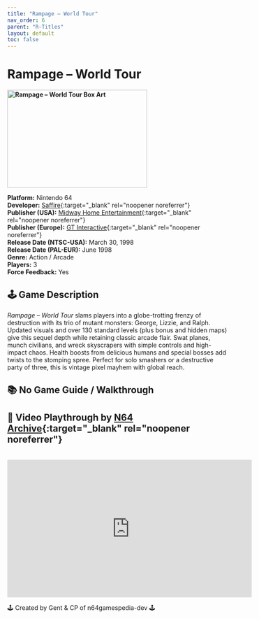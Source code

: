 ```yaml
---
title: "Rampage – World Tour"
nav_order: 6
parent: "R-Titles"
layout: default
toc: false
---
```


# Rampage – World Tour

<b>
<img src="https://images.launchbox-app.com/dd7ab24a-e693-4d8b-9b32-db884e968106.jpg" alt="Rampage – World Tour Box Art" width="320" height="224" />
</b>

**Platform:** Nintendo 64  
**Developer:** [Saffire](https://en.wikipedia.org/wiki/Saffire_(company)){:target="_blank" rel="noopener noreferrer"}  
**Publisher (USA):** [Midway Home Entertainment](https://en.wikipedia.org/wiki/Midway_Games#Publishing_and_distribution){:target="_blank" rel="noopener noreferrer"}  
**Publisher (Europe):** [GT Interactive](https://en.wikipedia.org/wiki/Atari,_Inc._(Atari_SA_subsidiary)){:target="_blank" rel="noopener noreferrer"}  
**Release Date (NTSC-USA):** March 30, 1998  
**Release Date (PAL-EUR):** June 1998  
**Genre:** Action / Arcade  
**Players:** 3  
**Force Feedback:** Yes  

## 🕹️ Game Description
*Rampage – World Tour* slams players into a globe-trotting frenzy of destruction with its trio of mutant monsters: George, Lizzie, and Ralph. Updated visuals and over 130 standard levels (plus bonus and hidden maps) give this sequel depth while retaining classic arcade flair. Swat planes, munch civilians, and wreck skyscrapers with simple controls and high-impact chaos. Health boosts from delicious humans and special bosses add twists to the stomping spree. Perfect for solo smashers or a destructive party of three, this is vintage pixel mayhem with global reach.

## 📚 No Game Guide / Walkthrough

## 🎥 Video Playthrough by [N64 Archive](https://www.youtube.com/c/N64Archive){:target="_blank" rel="noopener noreferrer"}
<br />  
<iframe width="560" height="315" src="https://www.youtube.com/embed/QGHxPyVVUNo" title="Rampage – World Tour Gameplay" frameborder="0" allowfullscreen></iframe>

🕹️ Created by Gent & CP of n64gamespedia-dev 🕹️  
<!-- Vault Format: n64gamespedia-dev -->  
<!-- Protocol Source: _vault-specs/format-protocol.md -->
